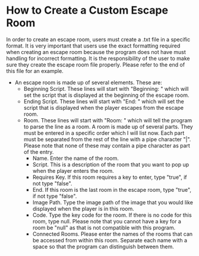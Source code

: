 # How to Create a Custom Escape Room
In order to create an escape room, users must create a .txt file in a specific format. It is very important that users use the exact formatting required when creating an escape room because the program does not have must handling for incorrect formatting. It is the responsibility of the user to make sure they create the escape room file properly. Please refer to the end of this file for an example. 
* An escape room is made up of several elements. These are:
    * Beginning Script. These lines will start with "Beginning: " which will set the script that is displayed at the beginning of the escape room. 
    * Ending Script. These lines will start with "End: " which will set the script that is displayed when the player escapes from the escape room. 
    * Room. These lines will start with "Room: " which will tell the program to parse the line as a room. A room is made up of several parts. They must be entered in a specific order which I will list now. Each part must be separated from the rest of the line with a pipe character "|". Please note that none of these may contain a pipe character as part of the entry.
        * Name. Enter the name of the room. 
        * Script. This is a description of the room that you want to pop up when the player enters the room. 
        * Requires Key. If this room requires a key to enter, type "true", if not type "false".
        * End. If this room is the last room in the escape room, type "true", if not type "false".
        * Image Path. Type the image path of the image that you would like displayed when the player is in this room. 
        * Code. Type the key code for the room. If there is no code for this room, type null. Please note that you cannot have a key for a room be "null" as that is not compatible with this program. 
        * Connected Rooms. Please enter the names of the rooms that can be accessed from within this room. Separate each name with a space so that the program can distinguish between them. 